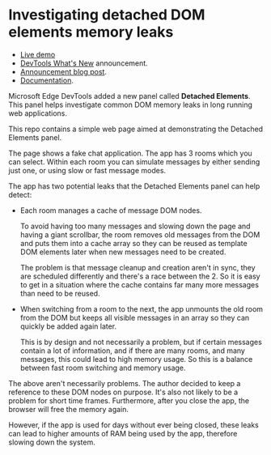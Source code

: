 # Investigating detached DOM elements memory leaks

* [Live demo](https://microsoftedge.github.io/Demos/detached-elements/)
* [DevTools What's New](https://docs.microsoft.com/en-us/microsoft-edge/devtools-guide-chromium/whats-new/2021/07/devtools#debug-dom-node-memory-leaks-with-the-new-detached-elements-tool) announcement.
* [Announcement blog post](https://blogs.windows.com/msedgedev/2021/12/09/debug-memory-leaks-detached-elements-tool-devtools/).
* [Documentation](https://docs.microsoft.com/en-us/microsoft-edge/devtools-guide-chromium/memory-problems/dom-leaks).

Microsoft Edge DevTools added a new panel called __Detached Elements__. This panel helps investigate common DOM memory leaks in long running web applications.

This repo contains a simple web page aimed at demonstrating the Detached Elements panel.

The page shows a fake chat application. The app has 3 rooms which you can select. Within each room you can simulate messages by either sending just one, or using slow or fast message modes.

The app has two potential leaks that the Detached Elements panel can help detect:

* Each room manages a cache of message DOM nodes.

  To avoid having too many messages and slowing down the page and having a giant scrollbar, the room removes old messages from the DOM and puts them into a cache array so they can be reused as template DOM elements later when new messages need to be created.

  The problem is that message cleanup and creation aren't in sync, they are scheduled differently and there's a race between the 2. So it is easy to get in a situation where the cache contains far many more messages than need to be reused.

* When switching from a room to the next, the app unmounts the old room from the DOM but keeps all visible messages in an array so they can quickly be added again later.

  This is by design and not necessarily a problem, but if certain messages contain a lot of information, and if there are many rooms, and many messages, this could lead to high memory usage. So this is a balance between fast room switching and memory usage.

The above aren't necessarily problems. The author decided to keep a reference to these DOM nodes on purpose. It's also not likely to be a problem for short time frames. Furthermore, after you close the app, the browser will free the memory again.

However, if the app is used for days without ever being closed, these leaks can lead to higher amounts of RAM being used by the app, therefore slowing down the system.

